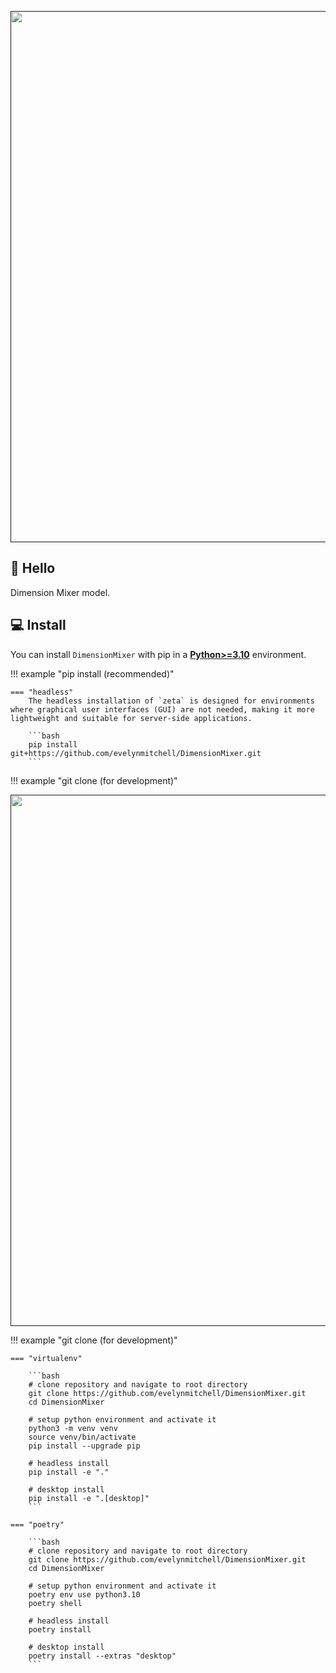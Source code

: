 <div align="center">
  <p>
    <a align="center" href="" target="_blank">
      <img
        width="850"
        src="https://github.com/evelynmitchell/DimensionMixer/raw/master/images/DM.png"
      >
    </a>
  </p>
</div>

## 👋 Hello

Dimension Mixer model.


## 💻 Install

You can install `DimensionMixer` with pip in a
[**Python>=3.10**](https://www.python.org/) environment.

!!! example "pip install (recommended)"

    === "headless"
        The headless installation of `zeta` is designed for environments where graphical user interfaces (GUI) are not needed, making it more lightweight and suitable for server-side applications.

        ```bash
        pip install git+https://github.com/evelynmitchell/DimensionMixer.git
        ```
        


!!! example "git clone (for development)"
<div align="center">
  <p>
    <a align="center" href="" target="_blank">
      <img
        width="850"
        src="https://github.com/evelynmitchell/DimensionMixer/raw/master/images/DM.png"
      >
    </a>
  </p>
</div>


!!! example "git clone (for development)"

    === "virtualenv"

        ```bash
        # clone repository and navigate to root directory
        git clone https://github.com/evelynmitchell/DimensionMixer.git
        cd DimensionMixer

        # setup python environment and activate it
        python3 -m venv venv
        source venv/bin/activate
        pip install --upgrade pip

        # headless install
        pip install -e "."

        # desktop install
        pip install -e ".[desktop]"
        ```

    === "poetry"

        ```bash
        # clone repository and navigate to root directory
        git clone https://github.com/evelynmitchell/DimensionMixer.git
        cd DimensionMixer

        # setup python environment and activate it
        poetry env use python3.10
        poetry shell

        # headless install
        poetry install

        # desktop install
        poetry install --extras "desktop"
        ```
